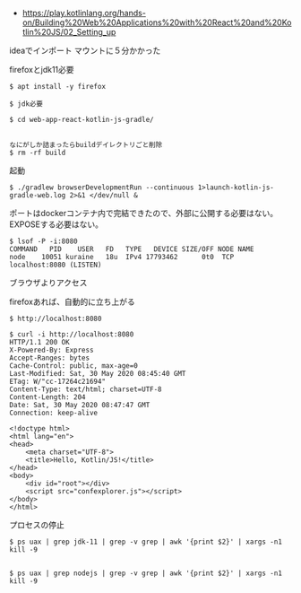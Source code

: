 - https://play.kotlinlang.org/hands-on/Building%20Web%20Applications%20with%20React%20and%20Kotlin%20JS/02_Setting_up

ideaでインポート マウントに５分かかった

firefoxとjdk11必要

```
$ apt install -y firefox

$ jdk必要
```


```
$ cd web-app-react-kotlin-js-gradle/


なにがしか詰まったらbuildデイレクトリごと削除
$ rm -rf build
```


起動
```
$ ./gradlew browserDevelopmentRun --continuous 1>launch-kotlin-js-gradle-web.log 2>&1 </dev/null &
```

ポートはdockerコンテナ内で完結できたので、外部に公開する必要はない。EXPOSEする必要はない。

```
$ lsof -P -i:8080
COMMAND   PID    USER   FD   TYPE   DEVICE SIZE/OFF NODE NAME
node    10051 kuraine   18u  IPv4 17793462      0t0  TCP localhost:8080 (LISTEN)
```



ブラウザよりアクセス

firefoxあれば、自動的に立ち上がる

```
$ http://localhost:8080
```

```
$ curl -i http://localhost:8080
HTTP/1.1 200 OK
X-Powered-By: Express
Accept-Ranges: bytes
Cache-Control: public, max-age=0
Last-Modified: Sat, 30 May 2020 08:45:40 GMT
ETag: W/"cc-17264c21694"
Content-Type: text/html; charset=UTF-8
Content-Length: 204
Date: Sat, 30 May 2020 08:47:47 GMT
Connection: keep-alive

<!doctype html>
<html lang="en">
<head>
    <meta charset="UTF-8">
    <title>Hello, Kotlin/JS!</title>
</head>
<body>
    <div id="root"></div>
    <script src="confexplorer.js"></script>
</body>
</html>
```



プロセスの停止

```
$ ps uax | grep jdk-11 | grep -v grep | awk '{print $2}' | xargs -n1 kill -9


$ ps uax | grep nodejs | grep -v grep | awk '{print $2}' | xargs -n1 kill -9

```

